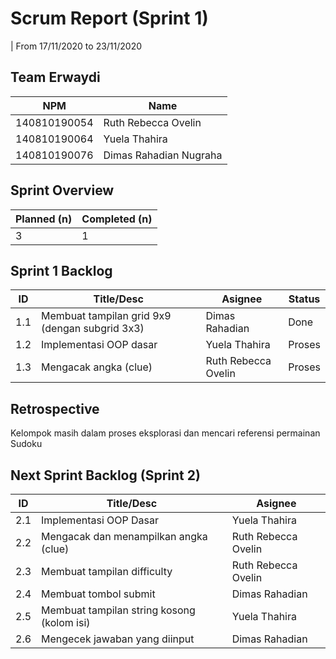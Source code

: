 # Scrum Report (Sprint 1)
| From 17/11/2020 to 23/11/2020

## Team Erwaydi
| NPM           | Name        |
| ------------- |-------------|
| 140810190054  | Ruth Rebecca Ovelin    |
| 140810190064  | Yuela Thahira    |
| 140810190076  | Dimas Rahadian Nugraha |

## Sprint Overview
| Planned (n)   | Completed (n) |
| ------------- |-------------- |
| 3             | 1             |

## Sprint 1 Backlog

| ID  | Title/Desc | Asignee | Status |
| --- | ---------- | ------- | ------ |
| 1.1 | Membuat tampilan grid 9x9 (dengan subgrid 3x3) | Dimas Rahadian | Done |
| 1.2 | Implementasi OOP dasar | Yuela Thahira | Proses |
| 1.3 | Mengacak angka (clue) | Ruth Rebecca Ovelin | Proses |

## Retrospective 

Kelompok masih dalam proses eksplorasi dan mencari referensi permainan Sudoku

## Next Sprint Backlog (Sprint 2)
| ID  | Title/Desc | Asignee | 
| --- | ---------- | ------- | 
| 2.1 | Implementasi OOP Dasar | Yuela Thahira |
| 2.2 | Mengacak dan menampilkan angka (clue) | Ruth Rebecca Ovelin |
| 2.3 | Membuat tampilan difficulty | Ruth Rebecca Ovelin |
| 2.4 | Membuat tombol submit | Dimas Rahadian |
| 2.5 | Membuat tampilan string kosong (kolom isi) | Yuela Thahira |
| 2.6 | Mengecek jawaban yang diinput | Dimas Rahadian |

